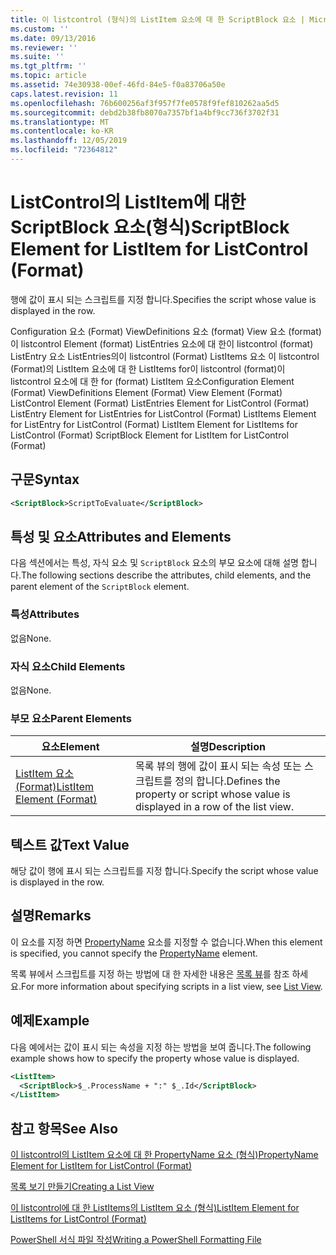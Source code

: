 ```yaml
---
title: 이 listcontrol (형식)의 ListItem 요소에 대 한 ScriptBlock 요소 | Microsoft Docs
ms.custom: ''
ms.date: 09/13/2016
ms.reviewer: ''
ms.suite: ''
ms.tgt_pltfrm: ''
ms.topic: article
ms.assetid: 74e30938-00ef-46fd-84e5-f0a83706a50e
caps.latest.revision: 11
ms.openlocfilehash: 76b600256af3f957f7fe0578f9fef810262aa5d5
ms.sourcegitcommit: debd2b38fb8070a7357bf1a4bf9cc736f3702f31
ms.translationtype: MT
ms.contentlocale: ko-KR
ms.lasthandoff: 12/05/2019
ms.locfileid: "72364812"
---
```

# <a name="scriptblock-element-for-listitem-for-listcontrol-format"></a><span data-ttu-id="06157-102">ListControl의 ListItem에 대한 ScriptBlock 요소(형식)</span><span class="sxs-lookup"><span data-stu-id="06157-102">ScriptBlock Element for ListItem for ListControl (Format)</span></span>

<span data-ttu-id="06157-103">행에 값이 표시 되는 스크립트를 지정 합니다.</span><span class="sxs-lookup"><span data-stu-id="06157-103">Specifies the script whose value is displayed in the row.</span></span>

<span data-ttu-id="06157-104">Configuration 요소 (Format) ViewDefinitions 요소 (format) View 요소 (format)이 listcontrol Element (format) ListEntries 요소에 대 한이 listcontrol (format) ListEntry 요소 ListEntries의이 listcontrol (Format) ListItems 요소 이 listcontrol (Format)의 ListItem 요소에 대 한 ListItems for이 listcontrol (format)이 listcontrol 요소에 대 한 for (format) ListItem 요소</span><span class="sxs-lookup"><span data-stu-id="06157-104">Configuration Element (Format) ViewDefinitions Element (Format) View Element (Format) ListControl Element (Format) ListEntries Element for ListControl (Format) ListEntry Element for ListEntries for ListControl (Format) ListItems Element for ListEntry for ListControl (Format) ListItem Element for ListItems for ListControl (Format) ScriptBlock Element for ListItem for ListControl (Format)</span></span>

## <a name="syntax"></a><span data-ttu-id="06157-105">구문</span><span class="sxs-lookup"><span data-stu-id="06157-105">Syntax</span></span>

```xml
<ScriptBlock>ScriptToEvaluate</ScriptBlock>
```

## <a name="attributes-and-elements"></a><span data-ttu-id="06157-106">특성 및 요소</span><span class="sxs-lookup"><span data-stu-id="06157-106">Attributes and Elements</span></span>

<span data-ttu-id="06157-107">다음 섹션에서는 특성, 자식 요소 및 `ScriptBlock` 요소의 부모 요소에 대해 설명 합니다.</span><span class="sxs-lookup"><span data-stu-id="06157-107">The following sections describe the attributes, child elements, and the parent element of the `ScriptBlock` element.</span></span>

### <a name="attributes"></a><span data-ttu-id="06157-108">특성</span><span class="sxs-lookup"><span data-stu-id="06157-108">Attributes</span></span>

<span data-ttu-id="06157-109">없음</span><span class="sxs-lookup"><span data-stu-id="06157-109">None.</span></span>

### <a name="child-elements"></a><span data-ttu-id="06157-110">자식 요소</span><span class="sxs-lookup"><span data-stu-id="06157-110">Child Elements</span></span>

<span data-ttu-id="06157-111">없음</span><span class="sxs-lookup"><span data-stu-id="06157-111">None.</span></span>

### <a name="parent-elements"></a><span data-ttu-id="06157-112">부모 요소</span><span class="sxs-lookup"><span data-stu-id="06157-112">Parent Elements</span></span>

|<span data-ttu-id="06157-113">요소</span><span class="sxs-lookup"><span data-stu-id="06157-113">Element</span></span>|<span data-ttu-id="06157-114">설명</span><span class="sxs-lookup"><span data-stu-id="06157-114">Description</span></span>|
|-------------|-----------------|
|[<span data-ttu-id="06157-115">ListItem 요소 (Format)</span><span class="sxs-lookup"><span data-stu-id="06157-115">ListItem Element (Format)</span></span>](./listitem-element-for-listitems-for-listcontrol-format.md)|<span data-ttu-id="06157-116">목록 뷰의 행에 값이 표시 되는 속성 또는 스크립트를 정의 합니다.</span><span class="sxs-lookup"><span data-stu-id="06157-116">Defines the property or script whose value is displayed in a row of the list view.</span></span>|

## <a name="text-value"></a><span data-ttu-id="06157-117">텍스트 값</span><span class="sxs-lookup"><span data-stu-id="06157-117">Text Value</span></span>

<span data-ttu-id="06157-118">해당 값이 행에 표시 되는 스크립트를 지정 합니다.</span><span class="sxs-lookup"><span data-stu-id="06157-118">Specify the script whose value is displayed in the row.</span></span>

## <a name="remarks"></a><span data-ttu-id="06157-119">설명</span><span class="sxs-lookup"><span data-stu-id="06157-119">Remarks</span></span>

<span data-ttu-id="06157-120">이 요소를 지정 하면 [PropertyName](./propertyname-element-for-listitem-for-listcontrol-format.md) 요소를 지정할 수 없습니다.</span><span class="sxs-lookup"><span data-stu-id="06157-120">When this element is specified, you cannot specify the [PropertyName](./propertyname-element-for-listitem-for-listcontrol-format.md) element.</span></span>

<span data-ttu-id="06157-121">목록 뷰에서 스크립트를 지정 하는 방법에 대 한 자세한 내용은 [목록 뷰](./creating-a-list-view.md)를 참조 하세요.</span><span class="sxs-lookup"><span data-stu-id="06157-121">For more information about specifying scripts in a list view, see [List View](./creating-a-list-view.md).</span></span>

## <a name="example"></a><span data-ttu-id="06157-122">예제</span><span class="sxs-lookup"><span data-stu-id="06157-122">Example</span></span>

<span data-ttu-id="06157-123">다음 예에서는 값이 표시 되는 속성을 지정 하는 방법을 보여 줍니다.</span><span class="sxs-lookup"><span data-stu-id="06157-123">The following example shows how to specify the property whose value is displayed.</span></span>

```xml
<ListItem>
  <ScriptBlock>$_.ProcessName + ":" $_.Id</ScriptBlock>
</ListItem>

```

## <a name="see-also"></a><span data-ttu-id="06157-124">참고 항목</span><span class="sxs-lookup"><span data-stu-id="06157-124">See Also</span></span>

[<span data-ttu-id="06157-125">이 listcontrol의 ListItem 요소에 대 한 PropertyName 요소 (형식)</span><span class="sxs-lookup"><span data-stu-id="06157-125">PropertyName Element for ListItem for ListControl (Format)</span></span>](./propertyname-element-for-listitem-for-listcontrol-format.md)

[<span data-ttu-id="06157-126">목록 보기 만들기</span><span class="sxs-lookup"><span data-stu-id="06157-126">Creating a List View</span></span>](./creating-a-list-view.md)

[<span data-ttu-id="06157-127">이 listcontrol에 대 한 ListItems의 ListItem 요소 (형식)</span><span class="sxs-lookup"><span data-stu-id="06157-127">ListItem Element for ListItems for ListControl (Format)</span></span>](./listitem-element-for-listitems-for-listcontrol-format.md)

[<span data-ttu-id="06157-128">PowerShell 서식 파일 작성</span><span class="sxs-lookup"><span data-stu-id="06157-128">Writing a PowerShell Formatting File</span></span>](./writing-a-powershell-formatting-file.md)
